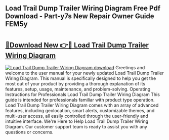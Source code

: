 ## Load Trail Dump Trailer Wiring Diagram Free Pdf Download - Part-y7s New Repair Owner Guide FEM5y

# <h2><a href="http://dfnspr.blite.top/?on=Load+Trail+Dump+Trailer+Wiring+Diagram">🔗Download New 👉🔴 Load Trail Dump Trailer Wiring Diagram</a></h2>

[![Load Trail Dump Trailer Wiring Diagram download](https://i.imgur.com/lujVjoI.png)](http://dfnspr.blite.top/?on=Load+Trail+Dump+Trailer+Wiring+Diagram)
Greetings and welcome to the user manual for your newly updated Load Trail Dump Trailer Wiring Diagram. This manual is specifically designed to help you get the most out of your product by providing a thorough explanation of its features, setup, usage, maintenance, and problem-solving. Operating Instructions for Professionals Load Trail Dump Trailer Wiring Diagram This guide is intended for professionals familiar with product type operation. Load Trail Dump Trailer Wiring Diagram comes with an array of advanced features, including geolocation, smart alerts, customizable themes, and multi-user access, all easily controlled through the user-friendly and intuitive interface. We're Here to Help Load Trail Dump Trailer Wiring Diagram. Our customer support team is ready to assist you with any questions or concerns.
